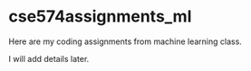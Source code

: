 # cse574assignments_ml

Here are my coding assignments from machine learning class.

I will add details later.
